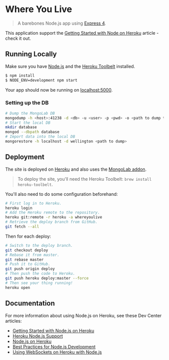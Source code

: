 # Where You Live

> A barebones Node.js app using [Express 4](http://expressjs.com/).

This application support the [Getting Started with Node on Heroku](https://devcenter.heroku.com/articles/getting-started-with-nodejs) article - check it out.

## Running Locally

Make sure you have [Node.js](http://nodejs.org/) and the [Heroku Toolbelt](https://toolbelt.heroku.com/) installed.

```sh
$ npm install
$ NODE_ENV=development npm start
```

Your app should now be running on [localhost:5000](http://localhost:5000/).

### Setting up the DB

```sh
# Dump the MongoLab DB
mongodump -h <host>:41238 -d <db> -u <user> -p <pwd> -o <path to dump to>
# Start the local DB
mkdir database
mongod --dbpath database
# Import data into the local DB
mongorestore -h localhost -d wellington <path to dump>
```

## Deployment

The site is deployed on [Heroku](http://heroku.com/) and also uses the [MongoLab addon](https://addons.heroku.com/mongolab).

> To deploy the site, you'll need the Heroku Toolbelt: `brew install heroku-toolbelt`.

You'll also need to do some configuration beforehand:

```sh
# First log in to Heroku.
heroku login
# Add the Heroku remote to the repository.
heroku git:remote -r heroku -a whereyoulive
# Retrieve the deploy branch from GitHub.
git fetch --all
```

Then for each deploy:

```sh
# Switch to the deploy branch.
git checkout deploy
# Rebase it from master.
git rebase master
# Push it to GitHub.
git push origin deploy
# Then push the code to Heroku.
git push heroku deploy:master --force
# Then see your thing running!
heroku open
```

## Documentation

For more information about using Node.js on Heroku, see these Dev Center articles:

-   [Getting Started with Node.js on Heroku](https://devcenter.heroku.com/articles/getting-started-with-nodejs)
-   [Heroku Node.js Support](https://devcenter.heroku.com/articles/nodejs-support)
-   [Node.js on Heroku](https://devcenter.heroku.com/categories/nodejs)
-   [Best Practices for Node.js Development](https://devcenter.heroku.com/articles/node-best-practices)
-   [Using WebSockets on Heroku with Node.js](https://devcenter.heroku.com/articles/node-websockets)
